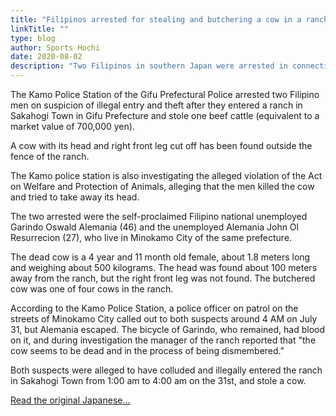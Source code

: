 ```yaml
---
title: "Filipinos arrested for stealing and butchering a cow in a ranch in Gifu Prefecture"
linkTitle: ""
type: blog
author: Sports Hochi
date: 2020-08-02
description: "Two Filipinos in southern Japan were arrested in connection with the theft and killing of cattle"
---
```

The Kamo Police Station of the Gifu Prefectural Police arrested two Filipino men on suspicion of illegal entry and theft after they entered a ranch in Sakahogi Town in Gifu Prefecture and stole one beef cattle (equivalent to a market value of 700,000 yen).

A cow with its head and right front leg cut off has been found outside the fence of the ranch. 

The Kamo police station is also investigating the alleged violation of the Act on Welfare and Protection of Animals, alleging that the men killed the cow and tried to take away its head.

The two arrested were the self-proclaimed Filipino national unemployed Garindo Oswald Alemania (46) and the unemployed Alemania John Ol Resurrecion (27), who live in Minokamo City of the same prefecture.

The dead cow is a 4 year and 11 month old female, about 1.8 meters long and weighing about 500 kilograms. The head was found about 100 meters away from the ranch, but the right front leg was not found. The butchered cow was one of four cows in the ranch.

According to the Kamo Police Station, a police officer on patrol on the streets of Minokamo City called out to both suspects around 4 AM on July 31, but Alemania escaped. The bicycle of Garindo, who remained, had blood on it, and during investigation the manager of the ranch reported that "the cow seems to be dead and in the process of being dismembered."

Both suspects were alleged to have colluded and illegally entered the ranch in Sakahogi Town from 1:00 am to 4:00 am on the 31st, and stole a cow. 

[Read the original Japanese...](https://hochi.news/articles/20200801-OHT1T50305.html)

